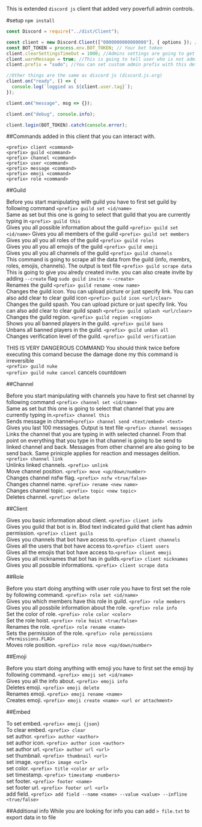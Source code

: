 This is extended `discord js` client that added very poverfull admin controls.

#setup
`npm install`

```javascript
const Discord = require("../dist/Client");

const client = new Discord.Client(["0000000000000000"], { options }); // put admins id in to arrays
const BOT_TOKEN = process.env.BOT_TOKEN; // Your bot token
client.clearSettingsTimeOut = 1000; //Admins settings are going to get cleared overtime use this to set custom clear time (default) minute
client.warnMessage = true; //This is going to tell user who is not admin that they are not admin (disabled on default)
client.prefix = "sudo"; //You can set custom admin prefix with this default (sudo)

//Other things are the same as discord js (discord.js.org)
client.on("ready", () => {
  console.log(`loggied as ${client.user.tag}`);
});

client.on("message", msg => {});

client.on("debug", console.info);

client.login(BOT_TOKEN).catch(console.error);
```

##Commands added in this client that you can interact with.

```
<prefix> client <command>
<prefix> guild <command>
<prefix> channel <command>
<prefix> user <command>
<prefix> message <command>
<prefix> emoji <command>
<prefix> role <command>
```

##Guild

Before you start manipulating with guild you have to first set guild by following command `<prefix> guild set <id/name>`<br/>
Same as set but this one is going to select that guild that you are currently typing in `<prefix> guild this`<br/>
Gives you all possible information about the guild `<prefix> guild set <id/name>`
Gives you all members of the guild `<prefix> guild set members`<br/>
Gives you all you all roles of the guild `<prefix> guild roles`<br/>
Gives you all you all emojis of the guild `<prefix> guild emoji`<br/>
Gives you all you all channels of the guild `<prefix> guild channels`<br/>
This command is going to scrape all the data from the guild (info, membrs, roles, emojis, channels). The output is text file `<prefix> guild scrape data`<br/>
This is going to give you alredy created invite. you can also create invite by adding `--create` flag `sudo guild invite <--create>`<br/>
Renames the guild `<prefix> guild rename <new name>`<br/>
Changes the guild icon. You can upload picture or just specify link. You can also add clear to clear guild icon `<prefix> guild icon <url/clear>`<br/>
Changes the guild spash. You can upload picture or just specify link. You can also add clear to clear guild spash `<prefix> guild splash <url/clear>`<br/>
Changes the guild region. `<prefix> guild region <region>`<br/>
Shows you all banned players in the guild. `<prefix> guild bans`<br/>
Unbans all banned players in the guild. `<prefix> guild unban all`<br/>
Changes verification level of the guild. `<prefix> guild verification`<br/>

THIS IS VERY DANGEROUS COMMAND
You should think twice before executing this comand becuse the damage done my this command is irreversible<br/>
`<prefix> guild nuke`<br/>
`<prefix> guild nuke cancel` cancels countdown<br/>

##Channel

Before you start manipulating with channels you have to first set channel by following command `<prefix> channel set <id/name>`<br/>
Same as set but this one is going to select that channel that you are currently typing in.`<prefix> channel this`<br/>
Sends message in channel`<prefix> channel send <text/embed> <text>`<br/>
Gives you last 100 messages. Output is text file `<prefix> channel messages`<br/>
Links the channel that you are typing in with selected channel. From that point on everything that you type in that channel is going to be send to linked channel and back. Messages from other channel are also going to be send back. Same prinicple applies for reaction and messages delition.`<prefix> channel link`<br/>
Unlinks linked channels. `<prefix> unlink`<br/>
Move channel position. `<prefix> move <up/down/number>`<br/>
Changes channel nsfw flag. `<prefix> nsfw <true/false>`<br/>
Changes channel name. `<prefix> rename <new name>`<br/>
Changes channel topic. `<prefix> topic <new topic>`<br/>
Deletes channel. `<prefix> delete`<br/>

##Client

Gives you basic information about client. `<prefix> client info`<br/>
Gives you guild that bot is in. Blod text indicated guild that client has admin permission. `<prefix> client guils`<br/>
Gives you channels that bot have access to.`<prefix> client channels`<br/>
Gives all the users that bot have access to.`<prefix> client users`<br/>
Gives all the emojis that bot have access to.`<prefix> client emoji`<br/>
Gives you all nicknames that bot has in guilds.`<prefix> client nicknames`<br/>
Gives you all possible informations. `<prefix> client scrape data`<br/>

##Role

Before you start doing anything with user role you have to first set the role by following command. `<prefix> role set <id/name>`<br/>
Gives you which members have this role in guild. `<prefix> role members`<br/>
Gives you all possbile information about the role. `<prefix> role info`<br/>
Set the color of role. `<prefix> role color <color>`<br/>
Set the role hoist. `<prefix> role hoist <true/false>`<br/>
Renames the role. `<prefix> role rename <name>`<br/>
Sets the permission of the role. `<prefix> role permissions <Permissions.FLAG>`<br/>
Moves role position. `<prefix> role move <up/down/number>`<br/>

##Emoji

Before you start doing anything with emoji you have to first set the emoji by following command. `<prefix> emoji set <id/name>`<br/>
Gives you all the info about. `<prefix> emoji info`<br/>
Deletes emoji. `<prefix> emoji delete`<br/>
Renames emoji. `<prefix> emoji rename <name>`<br/>
Creates emoji. `<prefix> emoji create <name> <url or attachment>`<br/>

##Embed

To set embed. `<prefix> emoji {json}`<br/>
To clear embed. `<prefix> clear`<br/>
set author. `<prefix> author <author>`<br/>
set author icon. `<prefix> author icon <author>`<br/>
set author url. `<prefix> author url <url>`<br/>
set thumbnail. `<prefix> thumbnail <url>`<br/>
set image. `<prefix> image <url>`<br/>
set color. `<prefix> title <color or url>`<br/>
set timestamp. `<prefix> timestamp <numbers>`<br/>
set footer. `<prefix> footer <name>`<br/>
set footer url. `<prefix> footer url <url>`<br/>
add field. `<prefix> add field --name <name> --value <value> --infline <true/false>`<br/>

##Additional info
While you are looking for info you can add `> file.txt` to export data in to file
